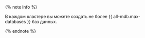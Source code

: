 {% note info %}

В каждом кластере вы можете создать не более {{ all-mdb.max-databases }} баз данных.

{% endnote %}